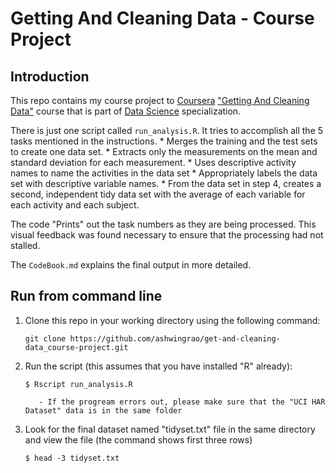 # Getting And Cleaning Data - Course Project

## Introduction

This repo contains my course project to [Coursera](https://www.coursera.org) ["Getting And Cleaning Data"](https://class.coursera.org/getdata-002) course that is part of [Data Science](https://www.coursera.org/specialization/jhudatascience/1?utm_medium=listingPage) specialization.

There is just one script called `run_analysis.R`. It tries to accomplish all the 5 tasks mentioned in the instructions. 
    * Merges the training and the test sets to create one data set.
    * Extracts only the measurements on the mean and standard deviation for each measurement. 
    * Uses descriptive activity names to name the activities in the data set
    * Appropriately labels the data set with descriptive variable names. 
    * From the data set in step 4, creates a second, independent tidy data set with the average of each variable for each activity and each subject.
    
The code "Prints" out the task numbers as they are being processed. This visual feedback was found necessary to ensure that the processing had not stalled. 


The `CodeBook.md` explains the final output in more detailed.


## Run from command line

1. Clone this repo in your working directory using the following command:

       git clone https://github.com/ashwingrao/get-and-cleaning-data_course-project.git
       
2. Run the script (this assumes that you have installed "R" already):

       $ Rscript run_analysis.R
       
          - If the progream errors out, please make sure that the "UCI HAR Dataset" data is in the same folder

3. Look for the final dataset named "tidyset.txt" file in the same directory and view the file (the command shows first three rows)

	   $ head -3 tidyset.txt
	   


